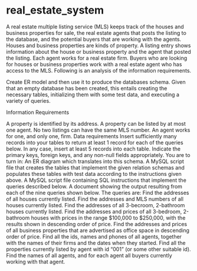 # real_estate_system

A real estate multiple listing service (MLS) keeps track of the houses and business properties for sale, the real estate agents that posts the listing to the database, and the potential buyers that are working with the agents. Houses and business properties are kinds of property. A listing entry shows information about the house or business property and the agent that posted the listing. Each agent works for a real estate firm. Buyers who are looking for houses or business properties work with a real estate agent who has access to the MLS. Following is an analysis of the information requirements.

Create ER model and then use it to produce the databases schema.
Given that an empty database has been created, this entails creating the necessary tables, initializing them with some test data, and executing a variety of queries. 

Information Requirements

A property is identified by its address.
A property can be listed by at most one agent.
No two listings can have the same MLS number.
An agent works for one, and only one, firm. Data requirements
Insert sufficiently many records into your tables to return at least 1 record for each of the queries below.
In any case, insert at least 5 records into each table.
Indicate the primary keys, foreign keys, and any non-null fields appropriately. You are to turn in:
An ER diagram which translates into this schema.
A MySQL script file that creates the tables that implement the given relation schemas and populates these tables with test data according to the instructions given above.
A MySQL script file containing SQL instructions that implement the queries described below.
A document showing the output resulting from each of the nine queries shown below. The queries are:
Find the addresses of all houses currently listed.
Find the addresses and MLS numbers of all houses currently listed.
Find the addresses of all 3-becroom, 2-bathroom houses currently listed.
Find the addresses and prices of all 3-bedroom, 2-bathroom houses with prices in the range $100,000 to $250,000, with the results shown in descending order of price.
Find the addresses and prices of all business properties that are advertised as office space in descending order of price.
Find all the ids, names and phones of all agents, together with the names of their firms and the dates when they started.
Find all the properties currently listed by agent with id “001” (or some other suitable id).
Find the names of all agents, and for each agent all buyers currently working with that agent.



